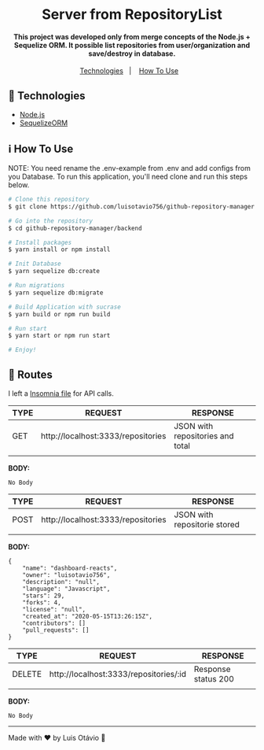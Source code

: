 <h1 align="center">
   Server from RepositoryList 
</h1>
<h4 align="center">
  This project was developed only from merge concepts of the Node.js + Sequelize ORM. It possible list repositories from user/organization and save/destroy in database.
</h4>
<p align="center">
  <a href="#rocket-technologies">Technologies</a>&nbsp;&nbsp;&nbsp;|&nbsp;&nbsp;&nbsp;
  <a href="#information_source-how-to-use">How To Use</a>&nbsp;&nbsp;&nbsp;
</p>

## :rocket: Technologies

-  [Node.js](https://nodejs.org)
-  [SequelizeORM](https://sequelize.org/)

## :information_source: How To Use

NOTE: You need rename the .env-example from .env and add configs from you Database.
To run this application, you'll need clone and run this steps below. 

```bash
# Clone this repository
$ git clone https://github.com/luisotavio756/github-repository-manager.git

# Go into the repository
$ cd github-repository-manager/backend

# Install packages
$ yarn install or npm install

# Init Database
$ yarn sequelize db:create

# Run migrations
$ yarn sequelize db:migrate

# Build Application with sucrase
$ yarn build or npm run build

# Run start
$ yarn start or npm run start

# Enjoy!
```

## 🚖 Routes
I left a [Insomnia file](../InsomniaRestClient.json) for API calls.

|TYPE|REQUEST|RESPONSE
|--|--|--|
|GET|http://localhost:3333/repositories|JSON with repositories and total
| | |
**BODY:**

    No Body

|TYPE|REQUEST|RESPONSE
|--|--|--|
|POST|http://localhost:3333/repositories| JSON with repositorie stored
| | |
**BODY:**

    {
	    "name": "dashboard-reacts",
		"owner": "luisotavio756",
		"description": "null",
		"language": "Javascript",
		"stars": 29,
		"forks": 4,
		"license": "null",
		"created_at": "2020-05-15T13:26:15Z",
		"contributors": []
		"pull_requests": []
	}
|TYPE|REQUEST|RESPONSE
|--|--|--|
|DELETE|http://localhost:3333/repositories/:id| Response status 200
| | |
**BODY:**

    No Body


---

Made with ♥ by Luis Otávio :wave:

